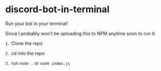 # discord-bot-in-terminal

Run your bot in your terminal!

Since I probably won't be uploading this to NPM anytime soon to run it:

`1.` Clone the repo

`2.` cd into the repo

`3.` run `node .` or `node index.js`

